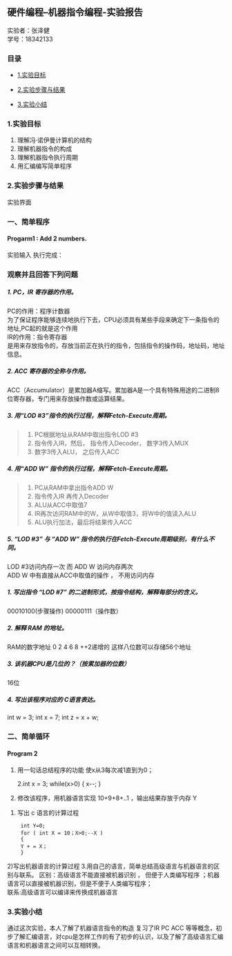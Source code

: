 ## 硬件编程–机器指令编程-实验报告
实验者：张泽健 <br/>
学号：18342133

### 目录

* [1.实验目标](#1)

* [2.实验步骤与结果](#2)

* [3.实验小结](#3)


### 1.实验目标
1. 理解冯·诺伊曼计算机的结构
2. 理解机器指令的构成
3. 理解机器指令执行周期
4. 用汇编编写简单程序


### 2.实验步骤与结果
实验界面 ![]()
### 一、简单程序
#### Progarm1 : Add 2 numbers. 
实验输入 执行完成： ![]()
### 观察并且回答下列问题
##### 1. PC，IR 寄存器的作用。
PC的作用：程序计数器 <br/>
为了保证程序能够连续地执行下去，CPU必须具有某些手段来确定下一条指令的地址,PC起的就是这个作用<br/>
IR的作用：指令寄存器<br/>
是用来存放指令的，存放当前正在执行的指令，包括指令的操作码，地址码，地址信息。<br/>
##### 2. ACC 寄存器的全称与作用。
ACC（Accumulator）是累加器A缩写。累加器A是一个具有特殊用途的二进制8位寄存器，专门用来存放操作数或运算结果。
##### 3. 用“LOD #3”指令的执行过程，解释Fetch-Execute周期。

> 1. PC根据地址从RAM中取出指令LOD #3
> 2. 指令传入IR，然后， 指令传入Decoder， 数字3传入MUX
> 3. 数字3传入ALU， 之后传入ACC
##### 4. 用“ADD W” 指令的执行过程，解释Fetch-Execute周期。
> 1. PC从RAM中拿出指令ADD W
> 2. 指令传入IR 再传入Decoder
> 3. ALU从ACC中取值7
> 4. IR再次访问RAM中的W，从W中取值3，将W中的值读入ALU
> 5. ALU执行加法，最后将结果传入ACC

##### 5. “LOD #3” 与 “ADD W” 指令的执行在Fetch-Execute周期级别，有什么不同。<br/>
LOD #3访问内存一次 而 ADD W 访问内存两次<br/>
ADD W 中有直接从ACC中取值的操作 ， 不用访问内存
##### 1. 写出指令 “LOD #7” 的二进制形式，按指令结构，解释每部分的含义。
00010100(步骤操作) 00000111（操作数）
##### 2. 解释 RAM 的地址。
RAM的数字地址 0 2 4 6 8 ++2递增的 这样八位数可以存储56个地址
##### 3. 该机器CPU是几位的？（按累加器的位数）
16位
##### 4. 写出该程序对应的 C语言表达。
int w = 3;
int x = 7;
int z = x + w;

### 二、简单循环
#### Program 2
1. 用一句话总结程序的功能
使x从3每次减1直到为0；

    2.int x = 3; 
    while(x>0)
    {
    x--;
    }
    
2. 修改该程序，用机器语言实现 10+9+8+..1 ，输出结果存放于内存 Y
  1) 写出 c 语言的计算过程
      
      
          int Y=0;
          for ( int X = 10；X>0;--X )
          {
          Y + = X；
          }
  
  
  2)写出机器语言的计算过程
3.用自己的语言，简单总结高级语言与机器语言的区别与联系。
区别：高级语言不能直接被机器识别 ， 但便于人类编写程序 ；机器语言可以直接被机器识别，但是不便于人类编写程序；<br/>
联系:高级语言可以编译来传换成机器语言

### 3.实验小结
通过这次实验，本人了解了机器语言指令的构造 复习了IR PC ACC 等等概念，初步了解汇编语言，对cpu是怎样工作的有了初步的认识，以及了解了高级语言汇编语言和机器语言之间可以互相转换。

